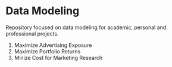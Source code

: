 # Data Modeling
Repository focused on data modeling for academic, personal and professional projects.

1. Maximize Advertising Exposure
2. Maximize Portfolio Returns
3. Minize Cost for Marketing Research
